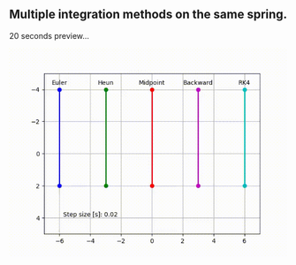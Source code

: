 ## Multiple integration methods on the same spring.
20 seconds preview...

![multiple springs][multiple_gif]

[multiple_gif]:https://raw.githubusercontent.com/supremacey/mzp/master/02_multiple_methods/multiple.gif  "Multiple integragion methods"
